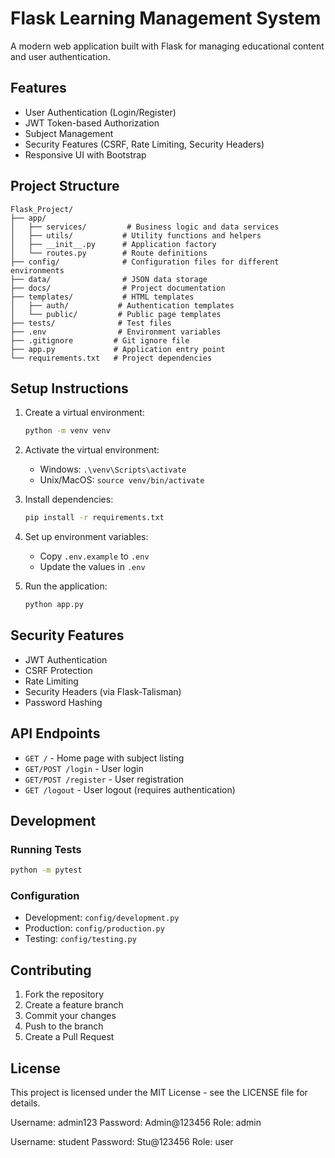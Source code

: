# Flask Learning Management System

A modern web application built with Flask for managing educational content and user authentication.

## Features

- User Authentication (Login/Register)
- JWT Token-based Authorization
- Subject Management
- Security Features (CSRF, Rate Limiting, Security Headers)
- Responsive UI with Bootstrap

## Project Structure

```
Flask_Project/
├── app/
│   ├── services/         # Business logic and data services
│   ├── utils/           # Utility functions and helpers
│   ├── __init__.py      # Application factory
│   └── routes.py        # Route definitions
├── config/              # Configuration files for different environments
├── data/                # JSON data storage
├── docs/                # Project documentation
├── templates/           # HTML templates
│   ├── auth/           # Authentication templates
│   └── public/         # Public page templates
├── tests/              # Test files
├── .env                # Environment variables
├── .gitignore         # Git ignore file
├── app.py             # Application entry point
└── requirements.txt   # Project dependencies
```

## Setup Instructions

1. Create a virtual environment:
   ```bash
   python -m venv venv
   ```

2. Activate the virtual environment:
   - Windows: `.\venv\Scripts\activate`
   - Unix/MacOS: `source venv/bin/activate`

3. Install dependencies:
   ```bash
   pip install -r requirements.txt
   ```

4. Set up environment variables:
   - Copy `.env.example` to `.env`
   - Update the values in `.env`

5. Run the application:
   ```bash
   python app.py
   ```

## Security Features

- JWT Authentication
- CSRF Protection
- Rate Limiting
- Security Headers (via Flask-Talisman)
- Password Hashing

## API Endpoints

- `GET /` - Home page with subject listing
- `GET/POST /login` - User login
- `GET/POST /register` - User registration
- `GET /logout` - User logout (requires authentication)

## Development

### Running Tests
```bash
python -m pytest
```

### Configuration
- Development: `config/development.py`
- Production: `config/production.py`
- Testing: `config/testing.py`

## Contributing

1. Fork the repository
2. Create a feature branch
3. Commit your changes
4. Push to the branch
5. Create a Pull Request

## License

This project is licensed under the MIT License - see the LICENSE file for details.

Username: admin123
Password: Admin@123456
Role: admin


Username: student
Password: Stu@123456
Role: user

